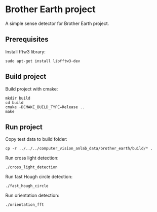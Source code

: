 # Brother Earth project
A simple sense detector for Brother Earth project.

## Prerequisites
Install fftw3 library:
```
sudo apt-get install libfftw3-dev
```

## Build project
Build project with cmake:
```
mkdir build
cd build
cmake -DCMAKE_BUILD_TYPE=Release ..
make
```

## Run project
Copy test data to build folder:
```
cp -r ../../../computer_vision_anlab_data/brother_earth/build/* .
```

Run cross light detection:
```
./cross_light_detection
```

Run fast Hough circle detection:
```
./fast_hough_circle
```

Run orientation detection:
```
./orientation_fft
```
